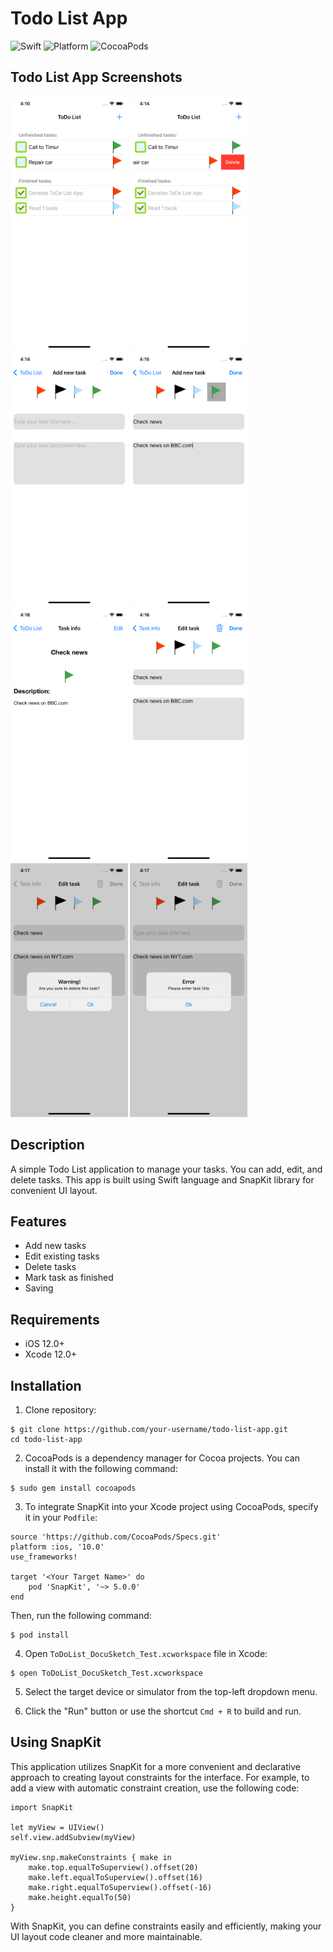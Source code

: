 # Todo List App

![Swift](https://img.shields.io/badge/Swift-5.0-orange.svg)
![Platform](https://img.shields.io/badge/platform-iOS-lightgrey.svg)
![CocoaPods](https://img.shields.io/cocoapods/v/SnapKit.svg)

## Todo List App Screenshots

<img src="https://github.com/matsa007/ToDoList_DocuSketch_Test/blob/main/readme_screenshots/1.png" width="187.5" height="406" alt="Image"> <img src="https://github.com/matsa007/ToDoList_DocuSketch_Test/blob/main/readme_screenshots/2.png" width="187.5" height="406" alt="Image"> <img src="https://github.com/matsa007/ToDoList_DocuSketch_Test/blob/main/readme_screenshots/3.png" width="187.5" height="406" alt="Image"> <img src="https://github.com/matsa007/ToDoList_DocuSketch_Test/blob/main/readme_screenshots/4.png" width="187.5" height="406" alt="Image"> <img src="https://github.com/matsa007/ToDoList_DocuSketch_Test/blob/main/readme_screenshots/5.png" width="187.5" height="406" alt="Image"> <img src="https://github.com/matsa007/ToDoList_DocuSketch_Test/blob/main/readme_screenshots/6.png" width="187.5" height="406" alt="Image"> <img src="https://github.com/matsa007/ToDoList_DocuSketch_Test/blob/main/readme_screenshots/7.png" width="187.5" height="406" alt="Image"> <img src="https://github.com/matsa007/ToDoList_DocuSketch_Test/blob/main/readme_screenshots/8.png" width="187.5" height="406" alt="Image">


## Description

A simple Todo List application to manage your tasks. You can add, edit, and delete tasks. This app is built using Swift language and SnapKit library for convenient UI layout.

## Features

- Add new tasks
- Edit existing tasks
- Delete tasks
- Mark task as finished
- Saving

## Requirements

- iOS 12.0+
- Xcode 12.0+


## Installation

1. Clone repository:
```
$ git clone https://github.com/your-username/todo-list-app.git
cd todo-list-app
```
2. CocoaPods is a dependency manager for Cocoa projects. You can install it with the following command:
```
$ sudo gem install cocoapods

```
3. To integrate SnapKit into your Xcode project using CocoaPods, specify it in your `Podfile`:
```
source 'https://github.com/CocoaPods/Specs.git'
platform :ios, '10.0'
use_frameworks!

target '<Your Target Name>' do
    pod 'SnapKit', '~> 5.0.0'
end
```
Then, run the following command:
```
$ pod install
```
4. Open `ToDoList_DocuSketch_Test.xcworkspace` file in Xcode:
```
$ open ToDoList_DocuSketch_Test.xcworkspace
```
5. Select the target device or simulator from the top-left dropdown menu.

6. Click the "Run" button or use the shortcut `Cmd + R` to build and run.

## Using SnapKit

This application utilizes SnapKit for a more convenient and declarative approach to creating layout constraints for the interface. For example, to add a view with automatic constraint creation, use the following code:
```
import SnapKit

let myView = UIView()
self.view.addSubview(myView)

myView.snp.makeConstraints { make in
    make.top.equalToSuperview().offset(20)
    make.left.equalToSuperview().offset(16)
    make.right.equalToSuperview().offset(-16)
    make.height.equalTo(50)
}
```
With SnapKit, you can define constraints easily and efficiently, making your UI layout code cleaner and more maintainable.

